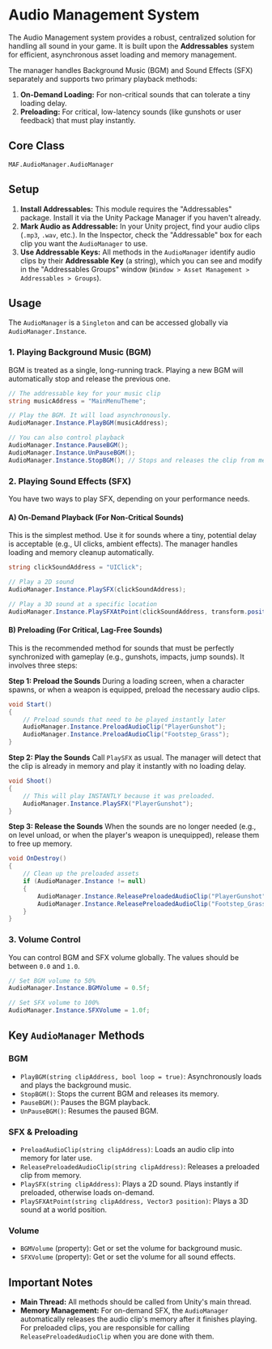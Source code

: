 # Audio Management System

The Audio Management system provides a robust, centralized solution for handling all sound in your game. It is built upon the **Addressables** system for efficient, asynchronous asset loading and memory management.

The manager handles Background Music (BGM) and Sound Effects (SFX) separately and supports two primary playback methods:
1.  **On-Demand Loading:** For non-critical sounds that can tolerate a tiny loading delay.
2.  **Preloading:** For critical, low-latency sounds (like gunshots or user feedback) that must play instantly.

## Core Class
`MAF.AudioManager.AudioManager`

## Setup

1.  **Install Addressables:** This module requires the "Addressables" package. Install it via the Unity Package Manager if you haven't already.
2.  **Mark Audio as Addressable:** In your Unity project, find your audio clips (`.mp3`, `.wav`, etc.). In the Inspector, check the "Addressable" box for each clip you want the `AudioManager` to use.
3.  **Use Addressable Keys:** All methods in the `AudioManager` identify audio clips by their **Addressable Key** (a string), which you can see and modify in the "Addressables Groups" window (`Window > Asset Management > Addressables > Groups`).

## Usage

The `AudioManager` is a `Singleton` and can be accessed globally via `AudioManager.Instance`.

### 1. Playing Background Music (BGM)

BGM is treated as a single, long-running track. Playing a new BGM will automatically stop and release the previous one.

```csharp
// The addressable key for your music clip
string musicAddress = "MainMenuTheme";

// Play the BGM. It will load asynchronously.
AudioManager.Instance.PlayBGM(musicAddress);

// You can also control playback
AudioManager.Instance.PauseBGM();
AudioManager.Instance.UnPauseBGM();
AudioManager.Instance.StopBGM(); // Stops and releases the clip from memory
```

### 2. Playing Sound Effects (SFX)

You have two ways to play SFX, depending on your performance needs.

#### A) On-Demand Playback (For Non-Critical Sounds)

This is the simplest method. Use it for sounds where a tiny, potential delay is acceptable (e.g., UI clicks, ambient effects). The manager handles loading and memory cleanup automatically.

```csharp
string clickSoundAddress = "UIClick";

// Play a 2D sound
AudioManager.Instance.PlaySFX(clickSoundAddress);

// Play a 3D sound at a specific location
AudioManager.Instance.PlaySFXAtPoint(clickSoundAddress, transform.position);
```

#### B) Preloading (For Critical, Lag-Free Sounds)

This is the recommended method for sounds that must be perfectly synchronized with gameplay (e.g., gunshots, impacts, jump sounds). It involves three steps:

**Step 1: Preload the Sounds**
During a loading screen, when a character spawns, or when a weapon is equipped, preload the necessary audio clips.

```csharp
void Start()
{
    // Preload sounds that need to be played instantly later
    AudioManager.Instance.PreloadAudioClip("PlayerGunshot");
    AudioManager.Instance.PreloadAudioClip("Footstep_Grass");
}
```

**Step 2: Play the Sounds**
Call `PlaySFX` as usual. The manager will detect that the clip is already in memory and play it instantly with no loading delay.

```csharp
void Shoot()
{
    // This will play INSTANTLY because it was preloaded.
    AudioManager.Instance.PlaySFX("PlayerGunshot");
}
```

**Step 3: Release the Sounds**
When the sounds are no longer needed (e.g., on level unload, or when the player's weapon is unequipped), release them to free up memory.

```csharp
void OnDestroy()
{
    // Clean up the preloaded assets
    if (AudioManager.Instance != null)
    {
        AudioManager.Instance.ReleasePreloadedAudioClip("PlayerGunshot");
        AudioManager.Instance.ReleasePreloadedAudioClip("Footstep_Grass");
    }
}
```

### 3. Volume Control

You can control BGM and SFX volume globally. The values should be between `0.0` and `1.0`.

```csharp
// Set BGM volume to 50%
AudioManager.Instance.BGMVolume = 0.5f;

// Set SFX volume to 100%
AudioManager.Instance.SFXVolume = 1.0f;
```

## Key `AudioManager` Methods

### BGM
- `PlayBGM(string clipAddress, bool loop = true)`: Asynchronously loads and plays the background music.
- `StopBGM()`: Stops the current BGM and releases its memory.
- `PauseBGM()`: Pauses the BGM playback.
- `UnPauseBGM()`: Resumes the paused BGM.

### SFX & Preloading
- `PreloadAudioClip(string clipAddress)`: Loads an audio clip into memory for later use.
- `ReleasePreloadedAudioClip(string clipAddress)`: Releases a preloaded clip from memory.
- `PlaySFX(string clipAddress)`: Plays a 2D sound. Plays instantly if preloaded, otherwise loads on-demand.
- `PlaySFXAtPoint(string clipAddress, Vector3 position)`: Plays a 3D sound at a world position.

### Volume
- `BGMVolume` (property): Get or set the volume for background music.
- `SFXVolume` (property): Get or set the volume for all sound effects.

## Important Notes
- **Main Thread:** All methods should be called from Unity's main thread.
- **Memory Management:** For on-demand SFX, the `AudioManager` automatically releases the audio clip's memory after it finishes playing. For preloaded clips, you are responsible for calling `ReleasePreloadedAudioClip` when you are done with them.
